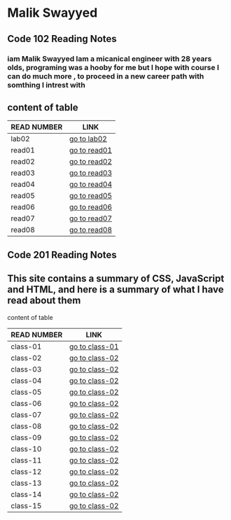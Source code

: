 # Malik Swayyed

## Code 102 Reading Notes

### iam Malik Swayyed Iam a micanical engineer with 28 years olds, programing was a hooby for me but I hope with course I can do much more , to proceed in a new career path with somthing I intrest with

## content of table

|READ NUMBER|LINK|
|------------|-------------|
|lab02|[go to lab02](lab02.md)|
|read01|[go to read01](read01.md)|
|read02|[go to read02](read02.md)|
|read03|[go to read03](read03.md)|
|read04|[go to read04](read04.md)|
|read05|[go to read05](read05.md)|
|read06|[go to read06](read06.md)|
|read07|[go to read07](read07.md)|
|read08|[go to read08](read08.md)|

## Code 201 Reading Notes

## This site contains a summary of CSS, JavaScript and HTML, and here is a summary of what I have read about them

 content of table

|READ NUMBER|LINK|
|------------|-------------|
|class-01|[go to class-01](class-01)|
|class-02|[go to class-02](class-02)|
|class-03|[go to class-02](class-03)|
|class-04|[go to class-02](class-04)|
|class-05|[go to class-02](class-05)|
|class-06|[go to class-02](class-06)|
|class-07|[go to class-02](class-07)|
|class-08|[go to class-02](class-08)|
|class-09|[go to class-02](class-09)|
|class-10|[go to class-02](class-10)|
|class-11|[go to class-02](class-11)|
|class-12|[go to class-02](class-12)|
|class-13|[go to class-02](class-13)|
|class-14|[go to class-02](class-14)|
|class-15|[go to class-02](class-15)|